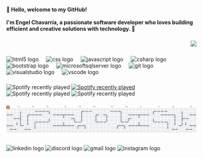 <br clear="both">

<h4 align="left">👋 Hello, welcome to my GitHub!<br><br>I'm Engel Chavarría, a passionate software developer who loves building efficient and creative solutions with technology. 🚀</h4>

###

<div align="right">
  <img height="110" src="https://media1.giphy.com/media/v1.Y2lkPTc5MGI3NjExbzN1cXdxYzdibnQ5amEzb3oxYnB5MWVrd250YXA3dXg3dnpydmxjaSZlcD12MV9naWZzX3NlYXJjaCZjdD1n/aN9GqoR7OD3nq/giphy.webp"  />
</div>

###

<div align="left">
  <img src="https://cdn.jsdelivr.net/gh/devicons/devicon/icons/html5/html5-original.svg" height="40" alt="html5 logo"  />
  <img width="12" />
  <img src="https://cdn.jsdelivr.net/gh/devicons/devicon/icons/css3/css3-original.svg" height="40" alt="css logo"  />
  <img width="12" />
  <img src="https://cdn.jsdelivr.net/gh/devicons/devicon/icons/javascript/javascript-original.svg" height="40" alt="javascript logo"  />
  <img width="12" />
  <img src="https://cdn.jsdelivr.net/gh/devicons/devicon/icons/csharp/csharp-original.svg" height="40" alt="csharp logo"  />
  <img width="12" />
  <img src="https://cdn.jsdelivr.net/gh/devicons/devicon/icons/bootstrap/bootstrap-original.svg" height="40" alt="bootstrap logo"  />
  <img width="12" />
  <img src="https://cdn.jsdelivr.net/gh/devicons/devicon/icons/microsoftsqlserver/microsoftsqlserver-plain.svg" height="40" alt="microsoftsqlserver logo"  />
  <img width="12" />
  <img src="https://cdn.jsdelivr.net/gh/devicons/devicon/icons/git/git-original.svg" height="40" alt="git logo"  />
  <img width="12" />
  <img src="https://cdn.jsdelivr.net/gh/devicons/devicon/icons/visualstudio/visualstudio-plain.svg" height="40" alt="visualstudio logo"  />
  <img width="12" />
  <img src="https://cdn.jsdelivr.net/gh/devicons/devicon/icons/vscode/vscode-original.svg" height="40" alt="vscode logo"  />
</div>

###
![Spotify recently played](https://spotify-recently-played-readme.vercel.app/api?user=313i3lt3caqj4hyeksii3tozrwsi)
[![Spotify recently played](https://spotify-recently-played-readme.vercel.app/api?user=jeffreyca16)](https://open.spotify.com/user/313i3lt3caqj4hyeksii3tozrwsi)
![Spotify recently played](https://spotify-recently-played-readme.vercel.app/api?user=313i3lt3caqj4hyeksii3tozrwsi&count=3)
![Spotify recently played](https://spotify-recently-played-readme.vercel.app/api?user=313i3lt3caqj4hyeksii3tozrwsi&width=600)

###

<picture>
  <source media="(prefers-color-scheme: dark)" srcset="https://raw.githubusercontent.com/Engel-s/Engel-s/output/pacman-contribution-graph-dark.svg">
  <source media="(prefers-color-scheme: light)" srcset="https://raw.githubusercontent.com/Engel-s/Engel-s/output/pacman-contribution-graph.svg">
  <img alt="pacman contribution graph" src="https://raw.githubusercontent.com/Engel-s/Engel-s/output/pacman-contribution-graph.svg">
</picture>

###

<div align="left">
  <img src="https://raw.githubusercontent.com/maurodesouza/profile-readme-generator/master/src/assets/icons/social/linkedin/default.svg" width="52" height="40" alt="linkedin logo"  />
  <img src="https://raw.githubusercontent.com/maurodesouza/profile-readme-generator/master/src/assets/icons/social/discord/default.svg" width="52" height="40" alt="discord logo"  />
  <img src="https://raw.githubusercontent.com/maurodesouza/profile-readme-generator/master/src/assets/icons/social/gmail/default.svg" width="52" height="40" alt="gmail logo"  />
  <img src="https://raw.githubusercontent.com/maurodesouza/profile-readme-generator/master/src/assets/icons/social/instagram/default.svg" width="52" height="40" alt="instagram logo"  />
</div>

###

